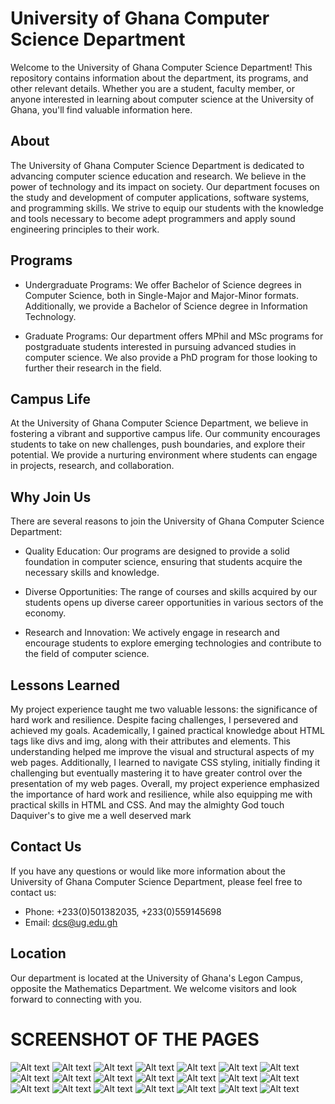 # University of Ghana Computer Science Department
Welcome to the University of Ghana Computer Science Department! This repository contains information about the department, its programs, and other relevant details. Whether you are a student, faculty member, or anyone interested in learning about computer science at the University of Ghana, you'll find valuable information here.

## About
The University of Ghana Computer Science Department is dedicated to advancing computer science education and research. We believe in the power of technology and its impact on society. Our department focuses on the study and development of computer applications, software systems, and programming skills. We strive to equip our students with the knowledge and tools necessary to become adept programmers and apply sound engineering principles to their work.

## Programs

- Undergraduate Programs: We offer Bachelor of Science degrees in Computer Science, both in Single-Major and Major-Minor formats. Additionally, we provide a Bachelor of Science degree in Information Technology.

- Graduate Programs: Our department offers MPhil and MSc programs for postgraduate students interested in pursuing advanced studies in computer science. We also provide a PhD program for those looking to further their research in the field.

## Campus Life

At the University of Ghana Computer Science Department, we believe in fostering a vibrant and supportive campus life. Our community encourages students to take on new challenges, push boundaries, and explore their potential. We provide a nurturing environment where students can engage in projects, research, and collaboration.

## Why Join Us

There are several reasons to join the University of Ghana Computer Science Department:

- Quality Education: Our programs are designed to provide a solid foundation in computer science, ensuring that students acquire the necessary skills and knowledge.

- Diverse Opportunities: The range of courses and skills acquired by our students opens up diverse career opportunities in various sectors of the economy.

- Research and Innovation: We actively engage in research and encourage students to explore emerging technologies and contribute to the field of computer science.

## Lessons Learned

My project experience taught me two valuable lessons: the significance of hard work and resilience. Despite facing challenges, I persevered and achieved my goals. Academically, I gained practical knowledge about HTML tags like divs and img, along with their attributes and elements. This understanding helped me improve the visual and structural aspects of my web pages. Additionally, I learned to navigate CSS styling, initially finding it challenging but eventually mastering it to have greater control over the presentation of my web pages. Overall, my project experience emphasized the importance of hard work and resilience, while also equipping me with practical skills in HTML and CSS. And may the almighty God touch Daquiver's to give me a well deserved mark

## Contact Us

If you have any questions or would like more information about the University of Ghana Computer Science Department, please feel free to contact us:

- Phone: +233(0)501382035, +233(0)559145698
- Email: dcs@ug.edu.gh

## Location

Our department is located at the University of Ghana's Legon Campus, opposite the Mathematics Department. We welcome visitors and look forward to connecting with you.
# SCREENSHOT OF THE PAGES
![Alt text](pictures/map.png)
![Alt text](pictures/nss/IMG-20231128-WA0051.jpg)
![Alt text](<pictures/Screenshot (33).png>)
![Alt text](<pictures/Screenshot (35).png>)
![Alt text](<pictures/kk/Screenshot (39).png>) 
![Alt text](<pictures/kk/Screenshot (40).png>) 
![Alt text](<pictures/kk/Screenshot (41).png>) 
![Alt text](<pictures/kk/Screenshot (42).png>)
![Alt text](<pictures/kk/Screenshot (43).png>) 
![Alt text](<pictures/kk/Screenshot (44).png>) 
![Alt text](<pictures/kk/Screenshot (45).png>) 
![Alt text](<pictures/kk/Screenshot (46).png>) 
![Alt text](<pictures/kk/Screenshot (47).png>) 
![Alt text](<pictures/kk/Screenshot (48).png>) 
![Alt text](<pictures/kk/Screenshot (49).png>) 
![Alt text](<pictures/kk/Screenshot (50).png>) 
![Alt text](<pictures/kk/Screenshot (51).png>) 
![Alt text](<pictures/kk/Screenshot (52).png>) 
![Alt text](<pictures/kk/Screenshot (53).png>) 
![Alt text](<pictures/kk/Screenshot (54).png>) 
![Alt text](<pictures/kk/Screenshot (55).png>)